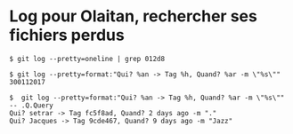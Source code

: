 # Log pour Olaitan, rechercher ses fichiers perdus

```
$ git log --pretty=oneline | grep 012d8
```

```
$ git log --pretty=format:"Qui? %an -> Tag %h, Quand? %ar -m \"%s\"" 300112017
```

```
$  git log --pretty=format:"Qui? %an -> Tag %h, Quand? %ar -m \"%s\"" -- .Q.Query 
Qui? setrar -> Tag fc5f8ad, Quand? 2 days ago -m "."
Qui? Jacques -> Tag 9cde467, Quand? 9 days ago -m "Jazz"
```
